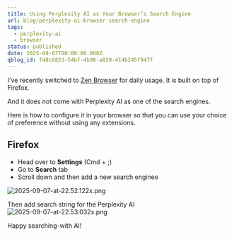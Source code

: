 ```yaml
---
title: Using Perplexity AI as Your Browser’s Search Engine
url: blog/perplexity-ai-browser-search-engine
tags:
  - perplexity-ai
  - browser
status: published
date: 2025-09-07T00:00:00.000Z
qblog_id: f40c682d-54bf-4b98-a820-414b245f947f
---
```


I've recently switched to [Zen Browser](https://zen-browser.app/mods/) for daily usage. It is built on top of Firefox.

And it does not come with Perplexity AI as one of the search engines. 

Here is how to configure it in your browser so that you can use your choice of preference without using any extensions.

## Firefox
- Head over to **Settings** (Cmd + ;)
- Go to **Search** tab
- Scroll down and then add a new search enginee

![2025-09-07-at-22.52.122x.png](https://images.nesin.io/f_auto,q_auto/qblog/AIEngineerGuide/2025-09/jsmji6uinedjdajn4hoa)

Then add search string for the Perplexity AI
![2025-09-07-at-22.53.032x.png](https://images.nesin.io/f_auto,q_auto/qblog/AIEngineerGuide/2025-09/j7ta3xi4tpfolywsgp7h)

Happy searching-with AI!